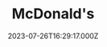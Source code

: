 ---
date: 2023-07-26T16:29:17.000Z
title: McDonald's
latitude: 52.04702520322675
longitude: 0.7462173453682331
url: https://www.mcdonalds.com
category: checkin
---